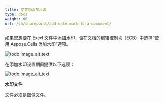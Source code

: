```yaml
---
title: 向文档添加水印
type: docs
weight: 60
url: /zh/sharepoint/add-watermark-to-a-document/
---
```


如果您想要在 Excel 文件中添加水印，请在文档的编辑控制块（ECB）中选择“使用 Aspose.Cells 添加水印”选项。

![todo:image_alt_text](add-watermark-to-a-document_1.png)

在添加水印设置期间提供以下选项：

![todo:image_alt_text](add-watermark-to-a-document_2.png)

**水印文件**

文件必须是图像文件。
